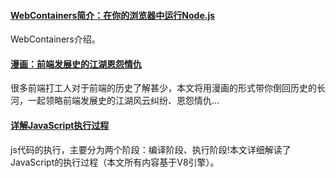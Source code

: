 
#### [WebContainers简介：在你的浏览器中运行Node.js](https://mp.weixin.qq.com/s/HdpFBK-wIl5Ex-lOSFSDvw)
WebContainers介绍。

#### [漫画：前端发展史的江湖恩怨情仇](https://mp.weixin.qq.com/s/kQMpO9xZGU2vqFk6OEF5Ew)
很多前端打工人对于前端的历史了解甚少，本文将用漫画的形式带你倒回历史的长河，一起领略前端发展史的江湖风云纠纷、恩怨情仇…

#### [详解JavaScript执行过程](https://mp.weixin.qq.com/s/EWAcPO5CbdoYAm0HQpRl_g)
js代码的执行，主要分为两个阶段：编译阶段、执行阶段!本文详细解读了JavaScript的执行过程（本文所有内容基于V8引擎）。